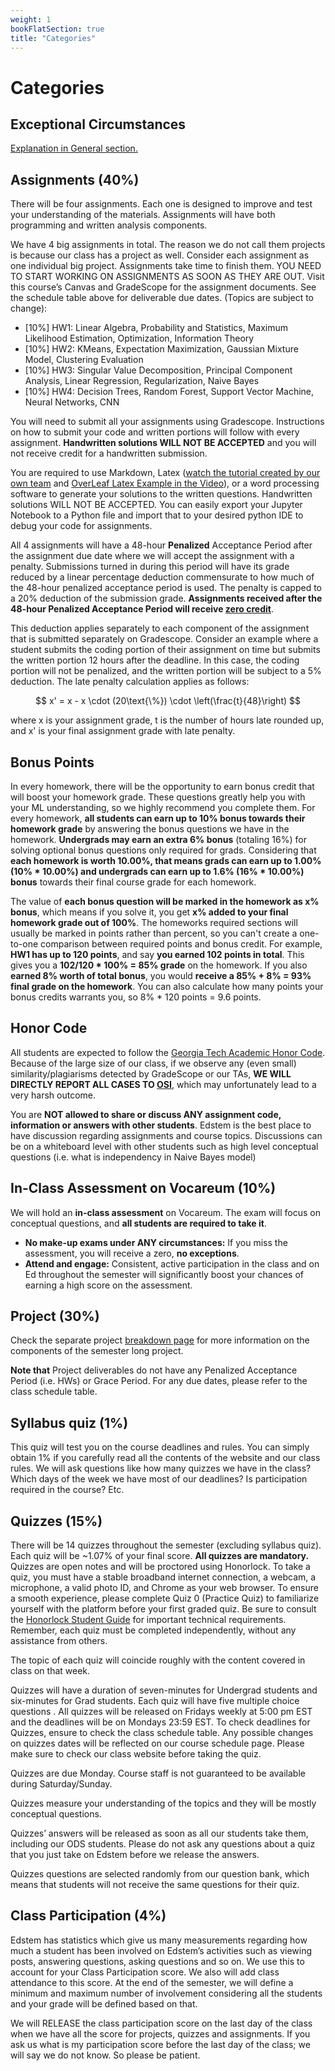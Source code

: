 ```yaml
---
weight: 1
bookFlatSection: true
title: "Categories"
---
```



<script type="text/javascript" async
  src="https://cdnjs.cloudflare.com/ajax/libs/mathjax/2.7.7/MathJax.js?config=TeX-MML-AM_CHTML">
</script>
# Categories

## Exceptional Circumstances

[Explanation in General section.](/docs/guidelines/general/index.html#exceptional-circumstances)

## Assignments (40%)

There will be four assignments. Each one is designed to improve and test your understanding of the materials. Assignments will have both programming and written analysis components.

We have 4 big assignments in total. The reason we do not call them projects is because our class has a project as well. Consider each assignment as one individual big project. Assignments take time to finish them. YOU NEED TO START WORKING ON ASSIGNMENTS AS SOON AS THEY ARE OUT. Visit this course’s Canvas and GradeScope for the assignment documents. See the schedule table above for deliverable due dates. (Topics are subject to change):

- [10%] HW1: Linear Algebra, Probability and Statistics, Maximum Likelihood Estimation, Optimization, Information Theory
- [10%] HW2: KMeans, Expectation Maximization, Gaussian Mixture Model, Clustering Evaluation
- [10%] HW3: Singular Value Decomposition, Principal Component Analysis, Linear Regression, Regularization, Naive Bayes
- [10%] HW4: Decision Trees, Random Forest, Support Vector Machine, Neural Networks, CNN

You will need to submit all your assignments using Gradescope. Instructions on how to submit your code and written portions will follow with every assignment. **Handwritten solutions WILL NOT BE ACCEPTED** and you will not receive credit for a handwritten submission.

You are required to use Markdown, Latex ([watch the tutorial created by our own team](https://cdnapisec.kaltura.com/p/2019031/sp/201903100/embedIframeJs/uiconf_id/32364501/partner_id/2019031?iframeembed=true&playerId=kaltura_player&entry_id=1_gsz97f3l&flashvars[streamerType]=auto&amp;flashvars[localizationCode]=en&amp;flashvars[leadWithHTML5]=true&amp;flashvars[sideBarContainer.plugin]=true&amp;flashvars[sideBarContainer.position]=left&amp;flashvars[sideBarContainer.clickToClose]=true&amp;flashvars[chapters.plugin]=true&amp;flashvars[chapters.layout]=vertical&amp;flashvars[chapters.thumbnailRotator]=false&amp;flashvars[streamSelector.plugin]=true&amp;flashvars[EmbedPlayer.SpinnerTarget]=videoHolder&amp;flashvars[dualScreen.plugin]=true&amp;flashvars[hotspots.plugin]=1&amp;flashvars[Kaltura.addCrossoriginToIframe]=true&amp;&wid=1_147v4r0r) and [OverLeaf Latex Example in the Video](https://www.overleaf.com/read/fnpmvchnfqmp)), or a word processing software to generate your solutions to the written questions. Handwritten solutions WILL NOT BE ACCEPTED. You can easily export your Jupyter Notebook to a Python file and import that to your desired python IDE to debug your code for assignments.

All 4 assignments will have a 48-hour **Penalized** Acceptance Period after the assignment due date where we will accept the assignment with a penalty. Submissions turned in during this period will have its grade reduced by a linear percentage deduction commensurate to how much of the 48-hour penalized acceptance period is used. The penalty is capped to a 20% deduction of the submission grade. **Assignments received after the 48-hour Penalized Acceptance Period will receive <u>zero credit</u>**. 

This deduction applies separately to each component of the assignment that is submitted separately on Gradescope. Consider an example where a student submits the coding portion of their assignment on time but submits the written portion 12 hours after the deadline. In this case, the coding portion will not be penalized, and the written portion will be subject to a 5% deduction. The late penalty calculation applies as follows:

$$
x' = x - x \cdot (20\text{\%}) \cdot \left(\frac{t}{48}\right)
$$

where x is your assignment grade, t is the number of hours late rounded up, and x' is your final assignment grade with late penalty.

## Bonus Points

In every homework, there will be the opportunity to earn bonus credit that will boost your homework grade. These questions greatly help you with your ML understanding, so we highly recommend you complete them. For every homework, **all students can earn up to 10% bonus towards their homework grade** by answering the bonus questions we have in the homework. **Undergrads may earn an extra 6% bonus** (totaling 16%) for solving optional bonus questions only required for grads. Considering that **each homework is worth 10.00%, that means grads can earn up to 1.00% (10% * 10.00%) and undergrads can earn up to 1.6% (16% * 10.00%) bonus** towards their final course grade for each homework.
 
The value of **each bonus question will be marked in the homework as x% bonus**, which means if you solve it, you get **x% added to your final homework grade out of 100%**. The homeworks required sections will usually be marked in points rather than percent, so you can't create a one-to-one comparison between required points and bonus credit. For example, **HW1 has up to 120 points**, and say **you earned 102 points in total**. This gives you a **102/120 * 100% = 85% grade** on the homework. If you also **earned 8% worth of total bonus**, you would **receive a 85% + 8% = 93% final grade on the homework**. You can also calculate how many points your bonus credits warrants you, so 8% * 120 points = 9.6 points.

## Honor Code

All students are expected to follow the [Georgia Tech Academic Honor Code](http://policylibrary.gatech.edu/student-affairs/academic-honor-code). Because of the large size of our class, if we observe any (even small) similarity/plagiarisms detected by GradeScope or our TAs, **WE WILL DIRECTLY REPORT ALL CASES TO [OSI](https://osi.gatech.edu/)**, which may unfortunately lead to a very harsh outcome.

You are **NOT allowed to share or discuss ANY assignment code, information or answers with other students**. Edstem is the best place to have discussion regarding assignments and course topics. Discussions can be on a whiteboard level with other students such as high level conceptual questions (i.e. what is independency in Naive Bayes model)

## In-Class Assessment on Vocareum (10%)

We will hold an **in-class assessment** on Vocareum. The exam will focus on conceptual questions, and **all students are required to take it**.

- **No make-up exams under ANY circumstances:** If you miss the assessment, you will receive a zero, **no exceptions**.  
- **Attend and engage:** Consistent, active participation in the class and on Ed throughout the semester will significantly boost your chances of earning a high score on the assessment.


## Project (30%)

Check the separate project [breakdown page](/docs/grading/project-breakdown/) for more information on the components of the semester long project.

**Note that** Project deliverables do not have any Penalized Acceptance Period (i.e. HWs) or Grace Period. For any due dates, please refer to the class schedule table. 

## Syllabus quiz (1%)

This quiz will test you on the course deadlines and rules. You can simply obtain 1% if you carefully read all the contents of the website and our class rules. We will ask questions like how many quizzes we have in the class? Which days of the week we have most of our deadlines? Is participation required in the course? Etc.

## Quizzes (15%)

There will be 14 quizzes throughout the semester (excluding syllabus quiz). Each quiz will be ~1.07% of your final score. **All quizzes are mandatory.** Quizzes are open notes and will be proctored using Honorlock. To take a quiz, you must have a stable broadband internet connection, a webcam, a microphone, a valid photo ID, and Chrome as your web browser. To ensure a smooth experience, please complete Quiz 0 (Practice Quiz) to familiarize yourself with the platform before your first graded quiz. Be sure to consult the [Honorlock Student Guide](https://gatech.service-now.com/home?id=kb_article_view&sysparm_article=KB0026035) for important technical requirements. Remember, each quiz must be completed independently, without any assistance from others.

The topic of each quiz will coincide roughly with the content covered in class on that week.

Quizzes will have a duration of seven-minutes for Undergrad students and six-minutes for Grad students. Each quiz will have five multiple choice questions . All quizzes will be released on Fridays weekly at 5:00 pm EST and the deadlines will be on Mondays 23:59 EST. To check deadlines for Quizzes, ensure to check the class schedule table. Any possible changes on quizzes dates will be reflected on our course schedule page. Please make sure to check our class website before taking the quiz.

Quizzes are due Monday. Course staff is not guaranteed to be available during Saturday/Sunday.

Quizzes measure your understanding of the topics and they will be mostly conceptual questions.

Quizzes’ answers will be released as soon as all our students take them, including our ODS students. Please do not ask any questions about a quiz that you just take on Edstem before we release the answers.

Quizzes questions are selected randomly from our question bank, which means that students will not receive the same questions for their quiz.

## Class Participation (4%)

Edstem has statistics which give us many measurements regarding how much a student has been involved on Edstem’s activities such as viewing posts, answering questions, asking questions and so on. We use this to account for your Class Participation score. We also will add class attendance to this score. At the end of the semester, we will define a minimum and maximum number of involvement considering all the students and your grade will be defined based on that.

We will RELEASE the class participation score on the last day of the class when we have all the score for projects, quizzes and assignments. If you ask us what is my participation score before the last day of the class; we will say we do not know. So please be patient.

<!-- ## Grade Calculator

Grade calculation can be slightly complicated considering we have different types of bonus questions. Our last semester students created this [Grade Calculator Excel Sheet](/other/ml-grade-calculator.xlsx). Please give it a try to calculate your grade along the way. -->
